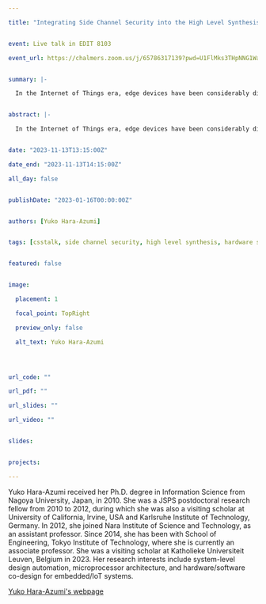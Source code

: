 ```yaml
---

title: "Integrating Side Channel Security into the High Level Synthesis based Design Flow"


event: Live talk in EDIT 8103

event_url: https://chalmers.zoom.us/j/65786317139?pwd=U1FlMks3THpNNG1WaFRJNkJxQXdBQT09


summary: |-

  In the Internet of Things era, edge devices have been considerably diversified and are often designed using high level synthesis (HLS), which translates behavioral descriptions into hardware descriptions, for improved design productivity. However, HLS tools were originally developed in a security-unaware manner, resulting in vulnerabilities to side-channel attacks. In our recent work that was published at ACM Trans. on Embedded Computing Systems, we integrated side-channel security in the state-of-the-art high-level-synthesis-based hardware design flow, leveraging a provably countermeasure called the threshold implementation. As case studies for lightweight block ciphers composed of addition/rotation/XOR (ARX)-based permutations, our evaluation using an FPGA board demonstrated that our proposed method can successfully improve the side-channel security for all ARX-based ciphers used as benchmarks.


abstract: |-

  In the Internet of Things era, edge devices have been considerably diversified and are often designed using high level synthesis (HLS), which translates behavioral descriptions into hardware descriptions, for improved design productivity. However, HLS tools were originally developed in a security-unaware manner, resulting in vulnerabilities to side-channel attacks. In our recent work that was published at ACM Trans. on Embedded Computing Systems, we integrated side-channel security in the state-of-the-art high-level-synthesis-based hardware design flow, leveraging a provably countermeasure called the threshold implementation. As case studies for lightweight block ciphers composed of addition/rotation/XOR (ARX)-based permutations, our evaluation using an FPGA board demonstrated that our proposed method can successfully improve the side-channel security for all ARX-based ciphers used as benchmarks.


date: "2023-11-13T13:15:00Z"

date_end: "2023-11-13T14:15:00Z"

all_day: false


publishDate: "2023-01-16T00:00:00Z"


authors: [Yuko Hara-Azumi]


tags: [csstalk, side channel security, high level synthesis, hardware security]


featured: false


image:

  placement: 1

  focal_point: TopRight

  preview_only: false

  alt_text: Yuko Hara-Azumi




url_code: ""

url_pdf: ""

url_slides: ""

url_video: ""


slides:


projects:

---
```




Yuko Hara-Azumi received her Ph.D. degree in Information Science from Nagoya University, Japan, in 2010. She was a JSPS postdoctoral research fellow from 2010 to 2012, during which she was also a visiting scholar at University of California, Irvine, USA and Karlsruhe Institute of Technology, Germany. In 2012, she joined Nara Institute of Science and Technology, as an assistant professor. Since 2014, she has been with School of Engineering, Tokyo Institute of Technology, where she is currently an associate professor. She was a visiting scholar at Katholieke Universiteit Leuven, Belgium in 2023. Her research interests include system-level design automation, microprocessor architecture, and hardware/software co-design for embedded/IoT systems.


[Yuko Hara-Azumi's webpage](https://sites.google.com/site/yukoharaazumi/home) 

